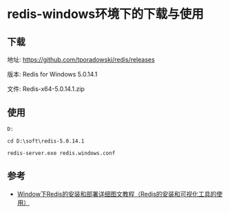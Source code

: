 <!--#region
@author 吴钦飞
@email wuqinfei@qq.com
@create date 2025-04-16 10:17:53
@modify date 2025-04-16 10:24:45
@desc [description]
#endregion-->

# redis-windows环境下的下载与使用

## 下载

地址: https://github.com/tporadowski/redis/releases

版本: Redis for Windows 5.0.14.1

文件: Redis-x64-5.0.14.1.zip 

## 使用

```shell
D:

cd D:\soft\redis-5.0.14.1

redis-server.exe redis.windows.conf

```

## 参考

* [Window下Redis的安装和部署详细图文教程（Redis的安装和可视化工具的使用）](https://blog.csdn.net/weixin_44893902/article/details/123087435)